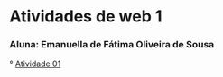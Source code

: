 # Atividades de web 1
### Aluna: Emanuella de Fátima Oliveira de Sousa


° [Atividade 01](https://emanuella7.github.io/atividade01/)
